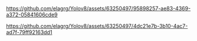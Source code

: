 

https://github.com/elagrg/Yolov8/assets/63250497/95898257-ae83-4369-a372-05841606cde9



https://github.com/elagrg/Yolov8/assets/63250497/4dc21e7b-3b10-4ac7-ad7f-79ff92163dd1

